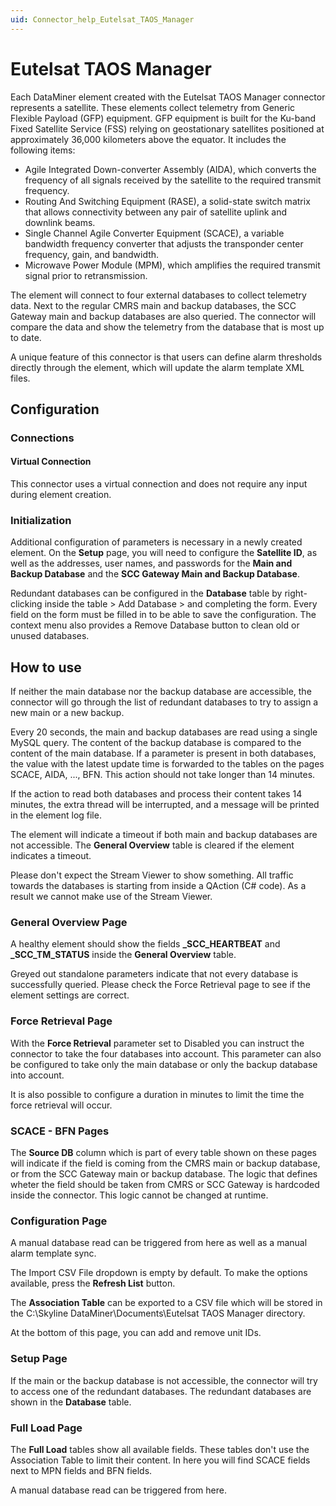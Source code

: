 ```yaml
---
uid: Connector_help_Eutelsat_TAOS_Manager
---
```


# Eutelsat TAOS Manager

Each DataMiner element created with the Eutelsat TAOS Manager connector represents a satellite. These elements collect telemetry from Generic Flexible Payload (GFP) equipment. GFP equipment is built for the Ku-band Fixed Satellite Service (FSS) relying on geostationary satellites positioned at approximately 36,000 kilometers above the equator. It includes the following items:

- Agile Integrated Down-converter Assembly (AIDA), which converts the frequency of all signals received by the satellite to the required transmit frequency.
- Routing And Switching Equipment (RASE), a solid-state switch matrix that allows connectivity between any pair of satellite uplink and downlink beams.
- Single Channel Agile Converter Equipment (SCACE), a variable bandwidth frequency converter that adjusts the transponder center frequency, gain, and bandwidth.
- Microwave Power Module (MPM), which amplifies the required transmit signal prior to retransmission.

The element will connect to four external databases to collect telemetry data. Next to the regular CMRS main and backup databases, the SCC Gateway main and backup databases are also queried. The connector will compare the data and show the telemetry from the database that is most up to date.

A unique feature of this connector is that users can define alarm thresholds directly through the element, which will update the alarm template XML files.

## Configuration

### Connections

#### Virtual Connection

This connector uses a virtual connection and does not require any input during element creation.

### Initialization

Additional configuration of parameters is necessary in a newly created element. On the **Setup** page, you will need to configure the **Satellite ID**, as well as the addresses, user names, and passwords for the **Main and Backup Database** and the **SCC Gateway Main and Backup Database**.

Redundant databases can be configured in the **Database** table by right-clicking inside the table > Add Database > and completing the form. Every field on the form must be filled in to be able to save the configuration. The context menu also provides a Remove Database button to clean old or unused databases.

## How to use

If neither the main database nor the backup database are accessible, the connector will go through the list of redundant databases to try to assign a new main or a new backup.

Every 20 seconds, the main and backup databases are read using a single MySQL query. The content of the backup database is compared to the content of the main database. If a parameter is present in both databases, the value with the latest update time is forwarded to the tables on the pages SCACE, AIDA, ..., BFN. This action should not take longer than 14 minutes.

If the action to read both databases and process their content takes 14 minutes, the extra thread will be interrupted, and a message will be printed in the element log file.

The element will indicate a timeout if both main and backup databases are not accessible. The **General Overview** table is cleared if the element indicates a timeout.

Please don't expect the Stream Viewer to show something. All traffic towards the databases is starting from inside a QAction (C# code). As a result we cannot make use of the Stream Viewer.

### General Overview Page

A healthy element should show the fields **_SCC_HEARTBEAT** and **_SCC_TM_STATUS** inside the **General Overview** table.

Greyed out standalone parameters indicate that not every database is successfully queried. Please check the Force Retrieval page to see if the element settings are correct.

### Force Retrieval Page

With the **Force Retrieval** parameter set to Disabled you can instruct the connector to take the four databases into account. This parameter can also be configured to take only the main database or only the backup database into account.

It is also possible to configure a duration in minutes to limit the time the force retrieval will occur.

### SCACE - BFN Pages

The **Source DB** column which is part of every table shown on these pages will indicate if the field is coming from the CMRS main or backup database, or from the SCC Gateway main or backup database. The logic that defines wheter the field should be taken from CMRS or SCC Gateway is hardcoded inside the connector. This logic cannot be changed at runtime.

### Configuration Page

A manual database read can be triggered from here as well as a manual alarm template sync.

The Import CSV File dropdown is empty by default. To make the options available, press the **Refresh List** button.

The **Association Table** can be exported to a CSV file which will be stored in the C:\Skyline DataMiner\Documents\Eutelsat TAOS Manager directory.

At the bottom of this page, you can add and remove unit IDs.

### Setup Page

If the main or the backup database is not accessible, the connector will try to access one of the redundant databases. The redundant databases are shown in the **Database** table.

### Full Load Page

The **Full Load** tables show all available fields. These tables don't use the Association Table to limit their content. In here you will find SCACE fields next to MPN fields and BFN fields.

A manual database read can be triggered from here.
